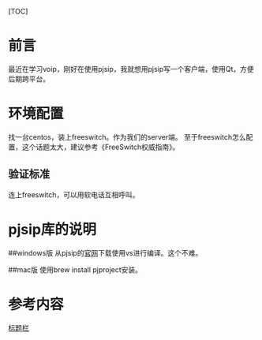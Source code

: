 [TOC]


# 前言
最近在学习voip，刚好在使用pjsip，我就想用pjsip写一个客户端，使用Qt，方便后期跨平台。

# 环境配置
找一台centos，装上freeswitch。作为我们的server端。
至于freeswitch怎么配置，这个话题太大，建议参考《FreeSwitch权威指南》。

## 验证标准
连上freeswitch，可以用软电话互相呼叫。

# pjsip库的说明

##windows版
从pjsip的[官网](https://www.pjsip.org/)下载使用vs进行编译。这个不难。

##mac版
使用brew install pjproject安装。

# 参考内容
[标题栏](http://blog.51cto.com/9291927/2330380)

